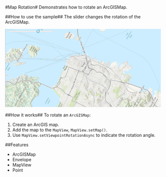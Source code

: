#Map Rotation#
Demonstrates how to rotate an ArcGISMap.

##How to use the sample##
The slider changes the rotation of the ArcGISMap.

![](MapRotation.png)

##How it works##
To rotate an `ArcGISMap`:

1. Create an ArcGIS map. 
2. Add the map to the `MapView`, `MapView.setMap()`. 
3. Use `MapView.setViewpointRotationAsync` to indicate the rotation angle.

##Features
- ArcGISMap
- Envelope
- MapView
- Point
